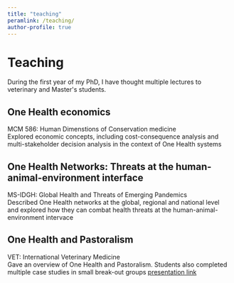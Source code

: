 ```yaml
---
title: "teaching"
peramlink: /teaching/
author-profile: true
---
```


# Teaching

During the first year of my PhD, I have thought multiple lectures to veterinary and Master's students.

## One Health economics
  MCM 586: Human Dimenstions of Conservation medicine  
  Explored economic concepts, including cost-consequence analysis and multi-stakeholder decision analysis in the context of One Health systems

## One Health Networks: Threats at the human-animal-environment interface
  MS-IDGH: Global Health and Threats of Emerging Pandemics  
  Described One Health networks at the global, regional and national level and explored how they can combat health threats at the human-animal-environment intervace
  
  ## One Health and Pastoralism
  VET: International Veterinary Medicine  
  Gave an overview of One Health and Pastoralism. Students also completed multiple case studies in small break-out groups
  [presentation link](https://www.icloud.com/keynote/024f54e8nWe8HETuLMleNqMUA#Evan_Griffith_One_Health_and_Pastoralism) 
